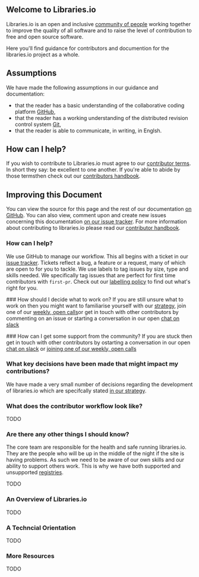 ## Welcome to Libraries.io
Libraries.io is an open and inclusive [community of people](/contributors.md) working together to improve the quality of all software and to raise the level of contribution to free and open source software.

Here you'll find guidance for contributors and documention for the libraries.io project as a whole.

## Assumptions
We have made the following assumptions in our guidance and documentation:

* that the reader has a basic understanding of the collaborative coding platform [GitHub](https://help.github.com/),
* that the reader has a working understanding of the distributed revision control system [Git](https://git-scm.com/docs/gittutorial),
* that the reader is able to communicate, in writing, in Englsh. 

## How can I help?
If you wish to contribute to Libraries.io must agree to our [contributor terms](/CONTRIBUTORS.md). In short they say: be excellent to one another. If you're able to abide by those termsthen check out our [contributors handbook](contributorshandbook.md).


## Improving this Document
You can view the source for this page and the rest of our documentation [on GitHub](https://github.com/librariesio/documentation). You can also view, comment upon and create new issues concerning this documentation [on our issue tracker](https://github.com/librariesio/documentation). For more information about contributing to libraries.io please read our [contributor handbook](/contributorhandbook.md).



### How can I help?
We use GitHub to manage our workflow. This all begins with a ticket in our [issue tracker](http://github.com/librairesio/issues). Tickets reflect a bug, a feature or a request, many of which are open to for you to tackle. We use labels to tag issues by size, type and skills needed. We specifically tag issues that are perfect for first time contributors with `first-pr`. Check out our [labelling policy](labelling.md) to find out what's right for you. 

### How should I decide what to work on?
If you are still unsure what to work on then you might want to familiarise yourself with our [strategy](/strategy.md), join one of our [weekly, open calls](howwework.md)or get in touch with other contributors by commenting on an issue or starting a conversation in our open [chat on slack](http://slack.libraries.io)

### How can I get some support from the community?
If you are stuck then get in touch with other contributors by ostarting a conversation in our open [chat on slack](http://slack.libraries.io) or [joining one of our weekly, open calls](howwework.md)

### What key decisions have been made that might impact my contributions?
We have made a very small number of decisions regarding the development of libraries.io which are specifcally stated [in our strategy](/strategy.md).

### What does the contributor workflow look like?

TODO

### Are there any other things I should know?
The core team are responsible for the health and safe running libraries.io. They are the people who will be up in the middle of the night if the site is having problems. As such we need to be aware of our own skills and our ability to support others work. This is why we have both supported and unsupported [registries](/registries.md).

TODO

### An Overview of Libraries.io

TODO

### A Techncial Orientation

TODO

### More Resources

TODO
